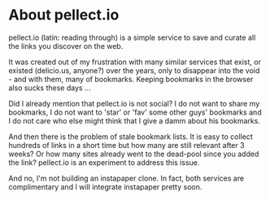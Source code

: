 # About pellect.io

pellect.io (latin: reading through) is a simple service to save and curate all the links you discover on the web.

It was created out of my frustration with many similar services that exist, or existed (delicio.us, anyone?) over the years, only to disappear into the void - and with them, many of bookmarks. Keeping bookmarks in the browser also sucks these days ...

Did I already mention that pellect.io is not social? I do not want to share my bookmarks, I do not want to 'star' or 'fav' some other guys' bookmarks and I do not care who else might think that I give a damm about his bookmarks.

And then there is the problem of stale bookmark lists. It is easy to collect hundreds of links in a short time but how many are still relevant after 3 weeks? Or how many sites already went to the dead-pool since you added the link? pellect.io is an experiment to address this issue.

And no, I'm not building an instapaper clone. In fact, both services are complimentary and I will integrate instapaper pretty soon.